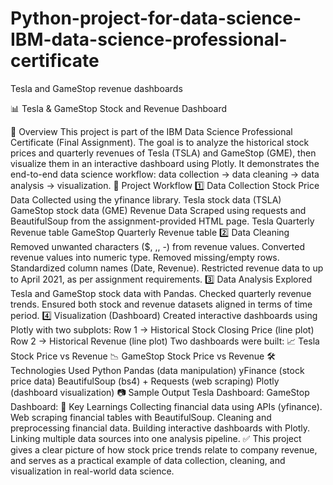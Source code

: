 # Python-project-for-data-science-IBM-data-science-professional-certificate
Tesla and GameStop revenue dashboards

📊 Tesla & GameStop Stock and Revenue Dashboard

📖 Overview
This project is part of the IBM Data Science Professional Certificate (Final Assignment).
The goal is to analyze the historical stock prices and quarterly revenues of Tesla (TSLA) and GameStop (GME), then visualize them in an interactive dashboard using Plotly.
It demonstrates the end-to-end data science workflow: data collection → data cleaning → data analysis → visualization.
🚀 Project Workflow
1️⃣ Data Collection
Stock Price Data
Collected using the yfinance library.
Tesla stock data (TSLA)
GameStop stock data (GME)
Revenue Data
Scraped using requests and BeautifulSoup from the assignment-provided HTML page.
Tesla Quarterly Revenue table
GameStop Quarterly Revenue table
2️⃣ Data Cleaning
Removed unwanted characters ($, ,, -) from revenue values.
Converted revenue values into numeric type.
Removed missing/empty rows.
Standardized column names (Date, Revenue).
Restricted revenue data to up to April 2021, as per assignment requirements.
3️⃣ Data Analysis
Explored Tesla and GameStop stock data with Pandas.
Checked quarterly revenue trends.
Ensured both stock and revenue datasets aligned in terms of time period.
4️⃣ Visualization (Dashboard)
Created interactive dashboards using Plotly with two subplots:
Row 1 → Historical Stock Closing Price (line plot)
Row 2 → Historical Revenue (line plot)
Two dashboards were built:
📈 Tesla Stock Price vs Revenue
📉 GameStop Stock Price vs Revenue
🛠️ Technologies Used
Python
Pandas (data manipulation)
yFinance (stock price data)
BeautifulSoup (bs4) + Requests (web scraping)
Plotly (dashboard visualization)
📷 Sample Output
Tesla Dashboard:
GameStop Dashboard:
📌 Key Learnings
Collecting financial data using APIs (yfinance).
Web scraping financial tables with BeautifulSoup.
Cleaning and preprocessing financial data.
Building interactive dashboards with Plotly.
Linking multiple data sources into one analysis pipeline.
✅ This project gives a clear picture of how stock price trends relate to company revenue, and serves as a practical example of data collection, cleaning, and visualization in real-world data science.
